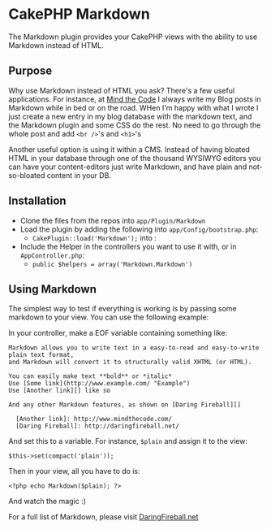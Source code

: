 # CakePHP Markdown

The Markdown plugin provides your CakePHP views with the ability to use Markdown instead of HTML.

## Purpose

Why use Markdown instead of HTML you ask? There's a few useful applications. For instance, at [Mind the Code](http://www.mindthecode.com/ "Mindthecode") I always write my Blog posts in Markdown while in bed or on the road. WHen I'm happy with what I wrote I just create a new entry in my blog database with the markdown text, and the Markdown plugin and some CSS do the rest. No need to go through the whole post and add `<br />`'s and `<h1>`'s

Another useful option is using it within a CMS. Instead of having bloated HTML in your database through one of the thousand WYSIWYG editors you can have your content-editors just write Markdown, and have plain and not-so-bloated content in your DB.

## Installation

- Clone the files from the repos into `app/Plugin/Markdown`
- Load the plugin by adding the following into `app/Config/bootstrap.php`:
	- `CakePlugin::load('Markdown');` into :
- Include the Helper in the controllers you want to use it with, or in `AppController.php`:
	- `public $helpers = array('Markdown.Markdown')`

## Using Markdown

The simplest way to test if everything is working is by passing some markdown to your view. You can use the following example:

In your controller, make a EOF variable containing something like:

	Markdown allows you to write text in a easy-to-read and easy-to-write plain text format,
	and Markdown will convert it to structurally valid XHTML (or HTML).

	You can easily make text **bold** or *italic*  
	Use [Some link](http://www.example.com/ "Example")  
	Use [Another link][] like so  

	And any other Markdown features, as shown on [Daring Fireball][]

	  [Another link]: http://www.mindthecode.com/
	  [Daring Fireball]: http://daringfireball.net/

And set this to a variable. For instance, `$plain` and assign it to the view:

	$this->set(compact('plain'));

Then in your view, all you have to do is:

	<?php echo Markdown($plain); ?>

And watch the magic :)

For a full list of Markdown, please visit [DaringFireball.net](http://daringfireball.net/projects/markdown/)